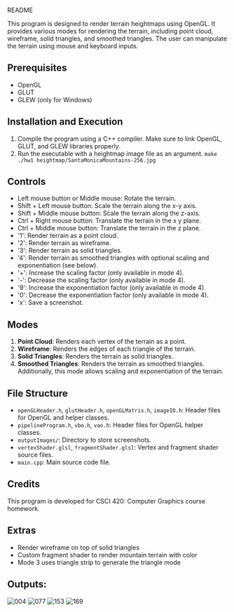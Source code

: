 README

This program is designed to render terrain heightmaps using OpenGL. It provides various modes for rendering the terrain, including point cloud, wireframe, solid triangles, and smoothed triangles. The user can manipulate the terrain using mouse and keyboard inputs.

## Prerequisites
- OpenGL
- GLUT
- GLEW (only for Windows)

## Installation and Execution
1. Compile the program using a C++ compiler. Make sure to link OpenGL, GLUT, and GLEW libraries properly.
2. Run the executable with a heightmap image file as an argument.
    `make ./hw1 heightmap/SantaMonicaMountains-256.jpg`

## Controls
- Left mouse button or Middle mouse: Rotate the terrain.
- Shift + Left mouse button: Scale the terrain along the x-y axis.
- Shift + Middle mouse button: Scale the terrain along the z-axis.
- Ctrl + Right mouse button: Translate the terrain in the x y plane.
- Ctrl + Middle mouse button: Translate the terrain in the z plane.
- '1': Render terrain as a point cloud.
- '2': Render terrain as wireframe.
- '3': Render terrain as solid triangles.
- '4': Render terrain as smoothed triangles with optional scaling and exponentiation (see below).
- '+': Increase the scaling factor (only available in mode 4).
- '-': Decrease the scaling factor (only available in mode 4).
- '9': Increase the exponentiation factor (only available in mode 4).
- '0': Decrease the exponentiation factor (only available in mode 4).
- 'x': Save a screenshot.

## Modes
1. **Point Cloud**: Renders each vertex of the terrain as a point.
2. **Wireframe**: Renders the edges of each triangle of the terrain.
3. **Solid Triangles**: Renders the terrain as solid triangles.
4. **Smoothed Triangles**: Renders the terrain as smoothed triangles. Additionally, this mode allows scaling and exponentiation of the terrain.

## File Structure
- `openGLHeader.h`, `glutHeader.h`, `openGLMatrix.h`, `imageIO.h`: Header files for OpenGL and helper classes.
- `pipelineProgram.h`, `vbo.h`, `vao.h`: Header files for OpenGL helper classes.
- `outputImages/`: Directory to store screenshots.
- `vertexShader.glsl`, `fragmentShader.glsl`: Vertex and fragment shader source files.
- `main.cpp`: Main source code file.

## Credits
This program is developed for CSCI 420: Computer Graphics course homework.

## Extras
 - Render wireframe on top of solid triangles 
 - Custom fragment shader to render mountain terrain with color
 - Mode 3 uses triangle strip to generate the triangle mode

## Outputs:
![004](https://github.com/maheshJosephSadashiv/heightTerrain/assets/38533715/11095f4b-7c17-4223-aeef-22bee07ecdd3)
![077](https://github.com/maheshJosephSadashiv/heightTerrain/assets/38533715/bfc9a5b3-a77d-443c-9bd3-c1b9aae36007)
![153](https://github.com/maheshJosephSadashiv/heightTerrain/assets/38533715/c101b04c-91fa-4d87-98ad-20240c68767e)
![169](https://github.com/maheshJosephSadashiv/heightTerrain/assets/38533715/b53d5f49-4d14-4145-b03c-4c392aae92d8)




